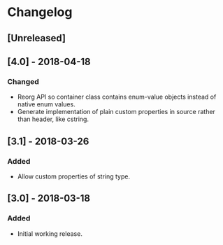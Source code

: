 # Changelog

## [Unreleased]

## [4.0] - 2018-04-18
### Changed
- Reorg API so container class contains enum-value objects instead of native enum values.
- Generate implementation of plain custom properties in source rather than header, like cstring.

## [3.1] - 2018-03-26
### Added
- Allow custom properties of string type.

## [3.0] - 2018-03-18
### Added
- Initial working release.
